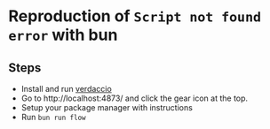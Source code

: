# Reproduction of `Script not found error` with bun

## Steps

* Install and run [verdaccio]
* Go to http://localhost:4873/ and click the gear icon at the top.
* Setup your package manager with instructions
* Run `bun run flow`

<!--Links-->
[verdaccio]: https://verdaccio.org/